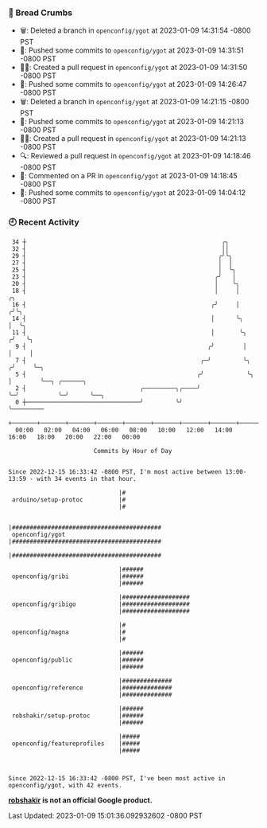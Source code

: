 ### 🍞 Bread Crumbs

 * 🗑: Deleted a branch in `openconfig/ygot` at 2023-01-09 14:31:54 -0800 PST
 * 🚢: Pushed some commits to `openconfig/ygot` at 2023-01-09 14:31:51 -0800 PST
 * ✍🏼: Created a pull request in `openconfig/ygot` at 2023-01-09 14:31:50 -0800 PST
 * 🚢: Pushed some commits to `openconfig/ygot` at 2023-01-09 14:26:47 -0800 PST
 * 🗑: Deleted a branch in `openconfig/ygot` at 2023-01-09 14:21:15 -0800 PST
 * 🚢: Pushed some commits to `openconfig/ygot` at 2023-01-09 14:21:13 -0800 PST
 * ✍🏼: Created a pull request in `openconfig/ygot` at 2023-01-09 14:21:13 -0800 PST
 * 🔍: Reviewed a pull request in  `openconfig/ygot` at 2023-01-09 14:18:46 -0800 PST
 * 💬: Commented on a PR in  `openconfig/ygot` at 2023-01-09 14:18:45 -0800 PST
 * 🚢: Pushed some commits to `openconfig/ygot` at 2023-01-09 14:04:12 -0800 PST

### 🕘 Recent Activity
```
 34 ┼                                                       ╭╮
 32 ┤                                                       ││
 29 ┤                                                      ╭╯╰╮
 27 ┤                                                      │  │
 25 ┤                                                      │  ╰╮
 23 ┤                                                     ╭╯   │
 20 ┤                                                     │    ╰╮
 18 ┤                                                     │     │        ╭╮
 16 ┤                                                    ╭╯     │       ╭╯╰╮
 14 ┤                                                    │      ╰╮      │  ╰╮
 11 ┤                                                    │       ╰╮    ╭╯   ╰╮
  9 ┤                                                   ╭╯        │    │     │
  7 ┤                                                 ╭─╯         ╰╮  ╭╯     ╰─╮
  5 ┤                                                ╭╯            ╰╮ │        ╰──╮ ╭──────╮
  2 ┤                                ╭─────────╮╭────╯              ╰─╯           ╰─╯      ╰──╮
  0 ┼────────────────────────────────╯         ╰╯                                             ╰─────────
    +───────+───────+───────+───────+───────+───────+───────+───────+───────+───────+───────+───────+────
  00:00   02:00   04:00   06:00   08:00   10:00   12:00   14:00   16:00   18:00   20:00   22:00   00:00   

						Commits by Hour of Day


Since 2022-12-15 16:33:42 -0800 PST, I'm most active between 13:00-13:59 - with 34 events in that hour.

```



```
                               |#
 arduino/setup-protoc          |#
                               |#

                               |##########################################
 openconfig/ygot               |##########################################
                               |##########################################

                               |######
 openconfig/gribi              |######
                               |######

                               |###################
 openconfig/gribigo            |###################
                               |###################

                               |#
 openconfig/magna              |#
                               |#

                               |######
 openconfig/public             |######
                               |######

                               |##############
 openconfig/reference          |##############
                               |##############

                               |######
 robshakir/setup-protoc        |######
                               |######

                               |#####
 openconfig/featureprofiles    |#####
                               |#####



Since 2022-12-15 16:33:42 -0800 PST, I've been most active in openconfig/ygot, with 42 events.

```
**[robshakir](mailto:robjs@google.com) is not an official Google product.**  


Last Updated: 2023-01-09 15:01:36.092932602 -0800 PST
